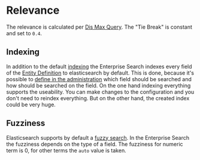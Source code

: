 # Relevance

The relevance is calculated per [Dis Max Query​](https://www.elastic.co/guide/en/elasticsearch/reference/6.8/query-dsl-dis-max-query.html). The "Tie Break" is constant and set to `0.4`.

## Indexing

In addition to the default [indexing](../../../../concpets/../concepts/framework/data-abstraction-layer/indexing.md) the Enterprise Search indexes every field of the [Entity Definition](../../../../concepts/framework/data-abstraction-layer/entities.md) to elasticsearch by default.
This is done, because it's possible to [define in the administration](https://docs.shopware.com/en/shopware-6-en/enterprise-extensions/enterprise-search) which field should be searched and how should be searched on the field.
On the one hand indexing everything supports the useability. You can make changes to the configuration and you don't need to reindex everything.
But on the other hand, the created index could be very huge.

## Fuzziness

Elasticsearch supports by default a [fuzzy search](https://www.elastic.co/guide/en/elasticsearch/reference/current/query-dsl-fuzzy-query.html).
In the Enterprise Search the fuzziness depends on the type of a field. The fuzziness for numeric term is 0, for other terms the `auto` value is taken.
